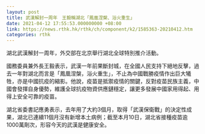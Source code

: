 ```yaml
---
layout: post
title: 武漢解封一周年　王毅稱湖北「鳳凰涅槃、浴火重生」
date: 2021-04-12 17:55:53.000000000 +08:00
link: https://news.rthk.hk/rthk/ch/component/k2/1585363-20210412.htm
categories: rthk
---
```


湖北武漢解封一周年，外交部在北京舉行湖北全球特別推介活動。

國務委員兼外長王毅表示，武漢一年前果斷封城，在全國人民支持下絕地反擊，過去一年對湖北而言是「鳳凰涅槃，浴火重生」，不止為中國戰勝疫情作出巨大犧牲，亦是中國抗疫的縮影。他說，疫苗是抵禦疫情的關鍵，反對疫苗民族主義，中國會發揮自身優勢，維護全球抗疫物資供應鏈穩定，讓更多發展中國家用得起、用得上安全可靠的疫苗。

湖北省委書記應勇表示，去年用了大約3個月，取得「武漢保衛戰」的決定性成果，湖北已連續11個月沒有新增本土病例；截至本月10日，湖北省接種疫苗逾1000萬劑次，形容今天的武漢是健康安全。
